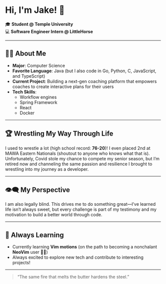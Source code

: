 
# Hi, I'm Jake! 👋

🎓 **Student @ Temple University**  
💻 **Software Engineer Intern @ LittleHorse**

---

## 👨‍💻 About Me

- **Major**: Computer Science  
- **Favorite Language**: Java (but I also code in Go, Python, C, JavaScript, and TypeScript)
- **Current Project**: Building a next-gen coaching platform that empowers coaches to create interactive plans for their users
- **Tech Skills**:  
  - Workflow engines  
  - Spring Framework  
  - React  
  - Docker

---

## 🏆 Wrestling My Way Through Life

I used to wrestle a lot (high school record: **76-20**)! I even placed 2nd at MAWA Eastern Nationals (shoutout to anyone who knows what that is). Unfortunately, Covid stole my chance to compete my senior season, but I’m retired now and channeling the same passion and resilience I brought to wrestling into my journey as a developer.

---

## 👁️‍🗨️ My Perspective

I am also legally blind. This drives me to do something great—I’ve learned life isn’t always sweet, but every challenge is part of my testimony and my motivation to build a better world through code.

---

## 🔧 Always Learning

- Currently learning **Vim motions** (on the path to becoming a nonchalant **NeoVim** user 🧙‍♂️)
- Always excited to explore new tech and contribute to interesting projects!

---

> “The same fire that melts the butter hardens the steel.”

